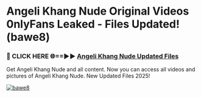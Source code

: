 # Angeli Khang Nude Original Videos 0nlyFans Leaked - Files Updated! (bawe8)

<h3>🔴 CLICK HERE 🌐==►► <a href="https://tinyurl.com/yrmya6cz" rel="nofollow">Angeli Khang Nude Updated Files</a></h3>

Get Angeli Khang Nude and all content. Now you can access all videos and pictures of Angeli Khang Nude. New Updated Files 2025!

[![bawe8](https://i.imgur.com/FMdXYCs.gif)](https://tinyurl.com/yrmya6cz)
